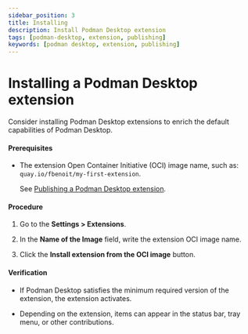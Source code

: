 ```yaml
---
sidebar_position: 3
title: Installing
description: Install Podman Desktop extension
tags: [podman-desktop, extension, publishing]
keywords: [podman desktop, extension, publishing]
---
```


# Installing a Podman Desktop extension

Consider installing Podman Desktop extensions to enrich the default capabilities of Podman Desktop.

#### Prerequisites

* The extension Open Container Initiative (OCI) image name, such as: `quay.io/fbenoit/my-first-extension`.

   See [Publishing a Podman Desktop extension](publish).

#### Procedure

1. Go to the **Settings > Extensions**.

1. In the **Name of the Image** field, write the extension OCI image name.

1. Click the **Install extension from the OCI image** button.

#### Verification

* If Podman Desktop satisfies the minimum required version of the extension, the extension activates.

* Depending on the extension, items can appear in the status bar, tray menu, or other contributions.
